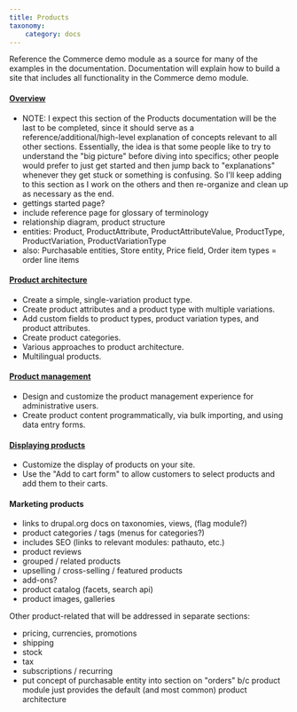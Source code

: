 ```yaml
---
title: Products
taxonomy:
    category: docs
---
```


Reference the Commerce demo module as a source for many of the examples in the documentation. Documentation will explain how to build a site that includes all functionality in the Commerce demo module.

#### [Overview](01.overview)
- NOTE: I expect this section of the Products documentation will be the last to be completed, since it should serve as a reference/additional/high-level explanation of concepts relevant to all other sections. Essentially, the idea is that some people like to try to understand the "big picture" before diving into specifics; other people would prefer to just get started and then jump back to "explanations" whenever they get stuck or something is confusing. So I'll keep adding to this section as I work on the others and then re-organize and clean up as necessary as the end.
- gettings started page?
- include reference page for glossary of terminology
- relationship diagram, product structure
- entities: Product, ProductAttribute, ProductAttributeValue, ProductType, ProductVariation, ProductVariationType
- also: Purchasable entities, Store entity, Price field, Order item types = order line items

#### [Product architecture](02.product-architecture)
- Create a simple, single-variation product type.
- Create product attributes and a product type with multiple variations.
- Add custom fields to product types, product variation types, and product attributes.
- Create product categories.
- Various approaches to product architecture.
- Multilingual products.

#### [Product management](03.product-management)
- Design and customize the product management experience for administrative users.
- Create product content programmatically, via bulk importing, and using data entry forms.

#### [Displaying products](04.displaying-products)
- Customize the display of products on your site.
- Use the "Add to cart form" to allow customers to select products and add them to their carts.

#### Marketing products
- links to drupal.org docs on taxonomies, views, (flag module?)
- product categories / tags (menus for categories?)
- includes SEO (links to relevant modules: pathauto, etc.)
- product reviews
- grouped / related products
- upselling / cross-selling / featured products
- add-ons?
- product catalog (facets, search api)
- product images, galleries


Other product-related that will be addressed in separate sections:
- pricing, currencies, promotions
- shipping
- stock
- tax
- subscriptions / recurring
- put concept of purchasable entity into section on "orders" b/c product module just provides the default (and most common) product architecture

